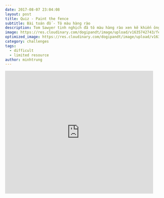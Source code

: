 ```yaml
---
date: 2017-08-07 23:04:08
layout: post
title: Quiz - Paint the fence
subtitle: Bài toán đố - Tô màu hàng rào
description: Tom Sawyer tinh nghịch đã tô màu hàng rào xen kẽ khiến ông chủ rất tức giận. Bạn hãy giúp Tom Sawyer sơn lại hàng rào trong thật ít lượt nhé!
image: https://res.cloudinary.com/dogipandt/image/upload/v1635742743/fence-paiting_beqbtd.png
optimized_image: https://res.cloudinary.com/dogipandt/image/upload/v1635742743/fence-paiting_beqbtd.png
category: challenges
tags:
  - difficult
  - limited resource
author: minhtrung
---
```


<iframe src="https://scratch.mit.edu/projects/566467626/embed" allowtransparency="true" width="485" height="402" frameborder="0" scrolling="no" allowfullscreen></iframe>











